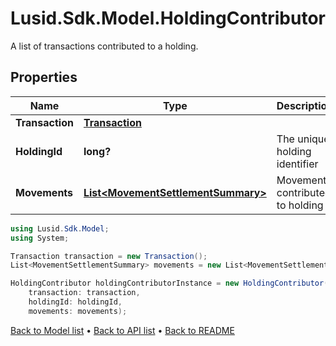 # Lusid.Sdk.Model.HoldingContributor
A list of transactions contributed to a holding.

## Properties

Name | Type | Description | Notes
------------ | ------------- | ------------- | -------------
**Transaction** | [**Transaction**](Transaction.md) |  | 
**HoldingId** | **long?** | The unique holding identifier | [optional] 
**Movements** | [**List&lt;MovementSettlementSummary&gt;**](MovementSettlementSummary.md) | Movements contributed to holding | [optional] 

```csharp
using Lusid.Sdk.Model;
using System;

Transaction transaction = new Transaction();
List<MovementSettlementSummary> movements = new List<MovementSettlementSummary>();

HoldingContributor holdingContributorInstance = new HoldingContributor(
    transaction: transaction,
    holdingId: holdingId,
    movements: movements);
```

[Back to Model list](../README.md#documentation-for-models) &#8226; [Back to API list](../README.md#documentation-for-api-endpoints) &#8226; [Back to README](../README.md)

